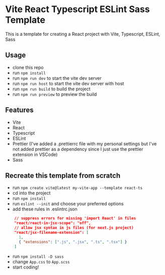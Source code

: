 # Vite React Typescript ESLint Sass Template

This is a template for creating a React project with Vite, Typescript, ESLint, Sass

## Usage

- clone this repo
- run `npm install`
- run `npm run dev` to start the vite dev server
- run `npm run host` to start the vite dev server with host
- run `npm run build` to build the project
- run `npm run preview` to preview the build

## Features

- Vite
- React
- Typescript
- ESLint
- Prettier (I've added a .prettierrc file with my personal settings but I've not added prettier as a dependency since I just use the prettier extension in VSCode)
- Sass

## Recreate this template from scratch

- run `npm create vite@latest my-vite-app --template react-ts`
- cd into the project
- run `npm install`
- run `eslint --init` and choose your preferred options
- add these rules in .eslintrc.json

```json
    // suppress errors for missing 'import React' in files
    "react/react-in-jsx-scope": "off",
    // allow jsx syntax in js files (for next.js project)
    "react/jsx-filename-extension": [
      1,
      { "extensions": [".js", ".jsx", ".ts", ".tsx"] }
    ]
```

- run `npm install -D sass`
- change `App.css` to `App.scss`
- start coding!
